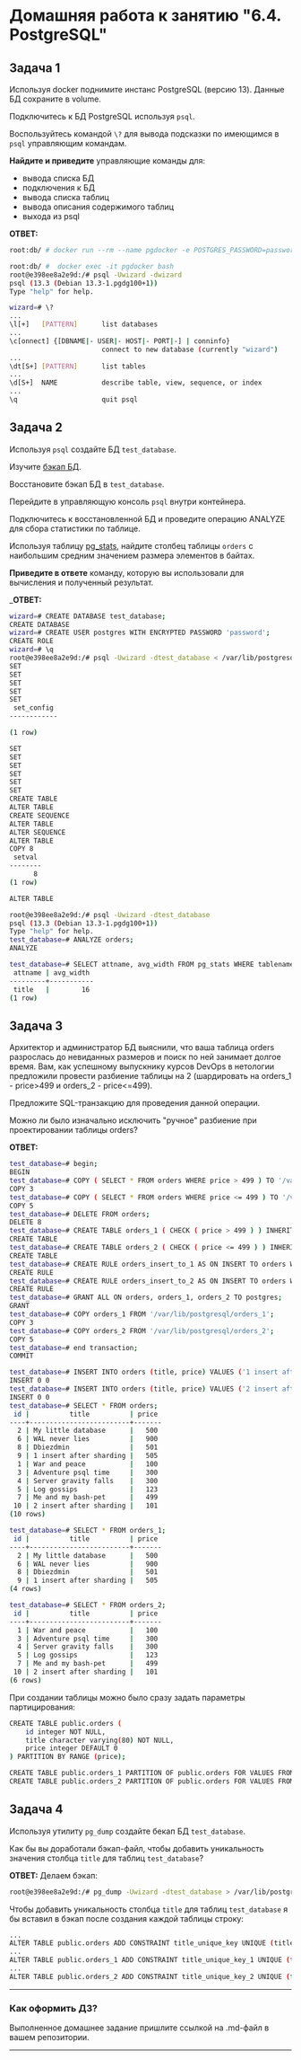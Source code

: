 # Домашняя работа к занятию "6.4. PostgreSQL"

## Задача 1

Используя docker поднимите инстанс PostgreSQL (версию 13). Данные БД сохраните в volume.

Подключитесь к БД PostgreSQL используя `psql`.

Воспользуйтесь командой `\?` для вывода подсказки по имеющимся в `psql` управляющим командам.

**Найдите и приведите** управляющие команды для:

- вывода списка БД
- подключения к БД
- вывода списка таблиц
- вывода описания содержимого таблиц
- выхода из psql  

__ОТВЕТ:__  

```bash
root:db/ # docker run --rm --name pgdocker -e POSTGRES_PASSWORD=password -e POSTGRES_USER=wizard -e POSTGRES_DB=wizard -d -p 5432:5432 -v /var/db/postgresql:/var/lib/postgresql/data -v /var/db/postgresql_backup:/var/lib/postgresql/backup postgres:13

root:db/ #  docker exec -it pgdocker bash
root@e398ee8a2e9d:/# psql -Uwizard -dwizard
psql (13.3 (Debian 13.3-1.pgdg100+1))
Type "help" for help.

wizard=# \?
...
\l[+]   [PATTERN]      list databases
...
\c[onnect] {[DBNAME|- USER|- HOST|- PORT|-] | conninfo} 
                       connect to new database (currently "wizard")
...
\dt[S+] [PATTERN]      list tables
...
\d[S+]  NAME           describe table, view, sequence, or index
...
\q                     quit psql
```

## Задача 2

Используя `psql` создайте БД `test_database`.

Изучите [бэкап БД](https://github.com/netology-code/virt-homeworks/tree/master/06-db-04-postgresql/test_data).

Восстановите бэкап БД в `test_database`.

Перейдите в управляющую консоль `psql` внутри контейнера.

Подключитесь к восстановленной БД и проведите операцию ANALYZE для сбора статистики по таблице.

Используя таблицу [pg_stats](https://postgrespro.ru/docs/postgresql/12/view-pg-stats), найдите столбец таблицы `orders`
с наибольшим средним значением размера элементов в байтах.

**Приведите в ответе** команду, которую вы использовали для вычисления и полученный результат.  

___ОТВЕТ:__  

```bash
wizard=# CREATE DATABASE test_database;
CREATE DATABASE
wizard=# CREATE USER postgres WITH ENCRYPTED PASSWORD 'password';
CREATE ROLE
wizard=# \q
root@e398ee8a2e9d:/# psql -Uwizard -dtest_database < /var/lib/postgresql/backup/test_dump.sql
SET
SET
SET
SET
SET
 set_config
------------

(1 row)

SET
SET
SET
SET
SET
SET
CREATE TABLE
ALTER TABLE
CREATE SEQUENCE
ALTER TABLE
ALTER SEQUENCE
ALTER TABLE
COPY 8
 setval
--------
      8
(1 row)

ALTER TABLE

root@e398ee8a2e9d:/# psql -Uwizard -dtest_database
psql (13.3 (Debian 13.3-1.pgdg100+1))
Type "help" for help.
test_database=# ANALYZE orders;
ANALYZE

test_database=# SELECT attname, avg_width FROM pg_stats WHERE tablename = 'orders' AND avg_width = (SELECT MAX(avg_width) FROM pg_stats WHERE tablename = 'orders');
 attname | avg_width
---------+-----------
 title   |        16
(1 row)
```

## Задача 3

Архитектор и администратор БД выяснили, что ваша таблица orders разрослась до невиданных размеров и
поиск по ней занимает долгое время. Вам, как успешному выпускнику курсов DevOps в нетологии предложили
провести разбиение таблицы на 2 (шардировать на orders_1 - price>499 и orders_2 - price<=499).

Предложите SQL-транзакцию для проведения данной операции.

Можно ли было изначально исключить "ручное" разбиение при проектировании таблицы orders?  

__ОТВЕТ:__  

```bash
test_database=# begin;
BEGIN
test_database=# COPY ( SELECT * FROM orders WHERE price > 499 ) TO '/var/lib/postgresql/orders_1';
COPY 3
test_database=# COPY ( SELECT * FROM orders WHERE price <= 499 ) TO '/var/lib/postgresql/orders_2';
COPY 5
test_database=# DELETE FROM orders;
DELETE 8
test_database=# CREATE TABLE orders_1 ( CHECK ( price > 499 ) ) INHERITS ( orders );
CREATE TABLE
test_database=# CREATE TABLE orders_2 ( CHECK ( price <= 499 ) ) INHERITS ( orders );
CREATE TABLE
test_database=# CREATE RULE orders_insert_to_1 AS ON INSERT TO orders WHERE (price > 499) DO INSTEAD INSERT INTO orders_1 VALUES (NEW.*);
CREATE RULE
test_database=# CREATE RULE orders_insert_to_2 AS ON INSERT TO orders WHERE (price <= 499) DO INSTEAD INSERT INTO orders_2 VALUES (NEW.*);
CREATE RULE
test_database=# GRANT ALL ON orders, orders_1, orders_2 TO postgres;
GRANT
test_database=# COPY orders_1 FROM '/var/lib/postgresql/orders_1';
COPY 3
test_database=# COPY orders_2 FROM '/var/lib/postgresql/orders_2';
COPY 5
test_database=# end transaction; 
COMMIT

test_database=# INSERT INTO orders (title, price) VALUES ('1 insert after sharding', 505);
INSERT 0 0
test_database=# INSERT INTO orders (title, price) VALUES ('2 insert after sharding', 101);
INSERT 0 0
test_database=# SELECT * FROM orders;
 id |          title          | price
----+-------------------------+-------
  2 | My little database      |   500
  6 | WAL never lies          |   900
  8 | Dbiezdmin               |   501
  9 | 1 insert after sharding |   505
  1 | War and peace           |   100
  3 | Adventure psql time     |   300
  4 | Server gravity falls    |   300
  5 | Log gossips             |   123
  7 | Me and my bash-pet      |   499
 10 | 2 insert after sharding |   101
(10 rows)

test_database=# SELECT * FROM orders_1;
 id |          title          | price
----+-------------------------+-------
  2 | My little database      |   500
  6 | WAL never lies          |   900
  8 | Dbiezdmin               |   501
  9 | 1 insert after sharding |   505
(4 rows)

test_database=# SELECT * FROM orders_2;
 id |          title          | price
----+-------------------------+-------
  1 | War and peace           |   100
  3 | Adventure psql time     |   300
  4 | Server gravity falls    |   300
  5 | Log gossips             |   123
  7 | Me and my bash-pet      |   499
 10 | 2 insert after sharding |   101
(6 rows)
```

При создании таблицы можно было сразу задать параметры партицирования:

```bash
CREATE TABLE public.orders (
    id integer NOT NULL,
    title character varying(80) NOT NULL,
    price integer DEFAULT 0
) PARTITION BY RANGE (price);

CREATE TABLE public.orders_1 PARTITION OF public.orders FOR VALUES FROM (500) TO (MAXVALUE);
CREATE TABLE public.orders_2 PARTITION OF public.orders FOR VALUES FROM (MINVALUE) TO (500);
```

## Задача 4

Используя утилиту `pg_dump` создайте бекап БД `test_database`.

Как бы вы доработали бэкап-файл, чтобы добавить уникальность значения столбца `title` для таблиц `test_database`?  

__ОТВЕТ:__  Делаем бэкап:

```bash
root@e398ee8a2e9d:/# pg_dump -Uwizard -dtest_database > /var/lib/postgresql/backup/test_database_backup.sql
```  

Чтобы добавить уникальность столбца `title` для таблиц `test_database` я бы вставил в бэкап после создания каждой таблицы строку:

```bash
...
ALTER TABLE public.orders ADD CONSTRAINT title_unique_key UNIQUE (title);
...
ALTER TABLE public.orders_1 ADD CONSTRAINT title_unique_key_1 UNIQUE (title);
...
ALTER TABLE public.orders_2 ADD CONSTRAINT title_unique_key_2 UNIQUE (title);
```

---

### Как оформить ДЗ?

Выполненное домашнее задание пришлите ссылкой на .md-файл в вашем репозитории.

---
